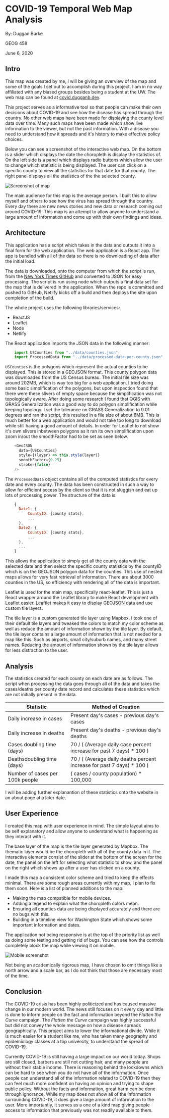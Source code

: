 # COVID-19 Temporal Web Map Analysis 

By: Duggan Burke

GEOG 458

June 6, 2020

## Intro

This map was created by me, I will be giving an overview of the map and some of the goals I set out to accomplish during this project. I am in no way affiliated with any biased groups besides being a student at the UW. The web map can be found at [covid.dugganb.dev](https://www.covid.dugganb.dev).

This project serves as a informative tool so that people can make their own decisions about COVID-19 and see how the disease has spread through the country. No other web maps have been made for displaying the county level data over time. Many such maps have been made which show live information to the viewer, but not the past information. With a disease you need to understand how it spreads and it's history to make effective policy choices. 

Below you can see a screenshot of the interactive web map. On the bottom is a slider which displays the date the choropleth is display the statistics of. On the left side is a panel which displays radio buttons which allow the user to change which statistic is being displayed. The user can click on a specific county to view all the statistics for that date for that county. The right panel displays all the statistics of the the selected county.

![Screenshot of map](/img/screenshot1.png)

The main audience for this map is the average person. I built this to allow myself and others to see how the virus has spread through the country. Every day there are new news stories and new data or research coming out around COVID-19. This map is an attempt to allow anyone to understand a large amount of information and come up with their own findings and ideas.

## Architecture

This application has a script which takes in the data and outputs it into a final form for the web application. The web application is a React app. The app is bundled with all of the data so there is no downloading of data after the initial load. 

The data is downloaded, onto the computer from which the script is run, from the [New York Times GitHub](https://www.kaggle.com/fireballbyedimyrnmom/us-counties-covid-19-dataset) and converted to JSON for easy processing. The script is run using node which outputs a final data set for the map that is delivered in the application. When the repo is committed and pushed to GitHub, Netlify kicks off a build and then deploys the site upon completion of the build. 

The whole project uses the following libraries/services:
 - ReactJS
 - Leaflet
 - Node
 - Netlify

The React application imports the JSON data in the following manner:

```javascript
    import USCounties from "../data/counties.json";
    import ProcessedData from "../data/processed-data-per-county.json";
```

`USCounties` is the polygons which represent the actual counties to be displayed. This is stored in a GEOJSON format. This county polygon data was downloaded from the US Census bureau. The initial file size was around 202MB, which is way too big for a web application. I tried doing some basic simplification of the polygons, but upon inspection found that there were these slivers of empty space because the simplification was not topologically aware. After doing some research I found that QGIS with GRASS Generalization was a good way to do polygon simplification while keeping topology. I set the tolerance on GRASS Generalization to 0.01 degrees and ran the script, this resulted in a file size of about 6MB. This is much better for a web application and would not take too long to download while still having a good amount of details. In order for Leaflet to not show it's own slivers inbetween polygons as it ran its own simplification upon zoom in/out the smoothFactor had to be set as seen below.

```javascript
    <GeoJSON
	  data={USCounties}
	  style={(layer) => this.style(layer)}
	  smoothFactor={0.25}
	  stroke={false}
    />
```

The `ProcessedData` object contains all of the computed statistics for every date and every county. The data has been constructed in such a way to allow for efficient access by the client so that it is not sluggish and eat up lots of processing power. The structure of the data is:

```javascript
    {
      Date1: {
	      CountyID: {county stats},
	      ...
      },
      Date2: {
	      CountyID: {county stats},
	      ...
      },
      ...
    }
```

This allows the application to simply get all the county data with the selected date and then select the specific county statistics by the countyID which is on the GEOJSON polygon data for the counties. This use of nested maps allows for very fast retrieval of information. There are about 3000 counties in the US, so efficiency with rendering all of the data is important.

Leaflet is used for the main map, specifically react-leaflet. This is just a React wrapper around the Leaflet library to make React development with Leaflet easier. Leaftlet makes it easy to display GEOJSON data and use custom tile layers.

The tile layer is a custom generated tile layer using Mapbox. I took one of their default tile layers and tweaked the colors to match my color scheme as well as reduce the amount of information shown by the tile layer. By default, the tile layer contains a large amount of information that is not needed for a map like this. Such as airports, small city/suburb names, and many street names. Reducing the amount of information shown by the tile layer allows for less distraction to the user.

## Analysis

The statistics created for each county on each date are as follows. The script when processing the data goes through all of the data and takes the cases/deaths per county date record and calculates these statistics which are not initially present in the data.

|Statistic|Method of Creation  |
|--|--|
| Daily increase in cases | Present day's cases - previous day's cases |
| Daily increase in deaths| Present day's deaths - previous day's deaths|
| Cases doubling time (days) | 70 / ( (Average daily case percent increase for past 7 days) * 100 ) |
| Deathsdoubling time (days) | 70 / ( (Average daily deaths percent increase for past 7 days) * 100 ) |
| Number of cases per 100k people | ( cases / county population) * 100,000 |

I will be adding further explanantion of these statistics onto the website in an about page at a later date.


## User Experience

I created this map with user experience in mind. The simple layout aims to be self explanatory and allow anyone to understand what is happening as they interact with it. 

The base layer of the map is the tile layer generated by Mapbox. The thematic layer would be the choropleth with all of the county data in it. The interactive elements consist of the slider at the bottom of the screen for the date, the panel on the left for selecting what statistic to show, and the panel on the right which shows up after a user has clicked on a county.

I made this map a consistent color scheme and tried to keep the effects minimal. There are some rough areas currently with my map, I plan to fix them soon. Here is a list of planned additions to the map:

 - Making the map compatible for mobile devices.
 - Adding a legend to explain what the choropleth colors mean.
 - Ensuring all counties data are being displayed accurately and there are no bugs with this.
 - Building in a timeline view for Washington State which shows some important information and dates.

The application not being responsive is at the top of the priority list as well as doing some testing and getting rid of bugs. You can see how the controls completely block the map while viewing it on mobile.

![Mobile screenshot](/img/mobile_screenshot.png)

Not being an academically rigorous map, I have chosen to omit things like a north arrow and a scale bar, as I do not think that those are necessary most of the time. 

## Conclusion

The COVID-19 crisis has been highly politicized and has caused massive change in our modern world. The news still focuses on it every day and little is done to inform people on the fact and information beyond the *Flatten the Curve* campaign. The *Flatten the Curve* campaign was highly successful but did not convey the whole message on how a disease spreads geographically. This project aims to lower the informational divide. While it is much easier for a student like me, who has taken many geography and epidemiology classes at a top university, to understand the spread of COVID-19. 

Currently COVID-19 is still having a large impact on our world today. Shops are still closed, barbers are still not cutting hair, and many people are without their stable income. There is reasoning behind the lockdowns which can be hard to see when you do not have all of the information. Once people can understand all of the information related to COVID-19 then they can feel much more confident on having an opinion and trying to shape public policy. Without the facts and information, great harm can be done through ignorance. While my map does not show all of the information surrounding COVID-19, it does give a large amount of information to the user. More importantly, it serves as a one of a kind map giving people access to information that previously was not readily available to them.
